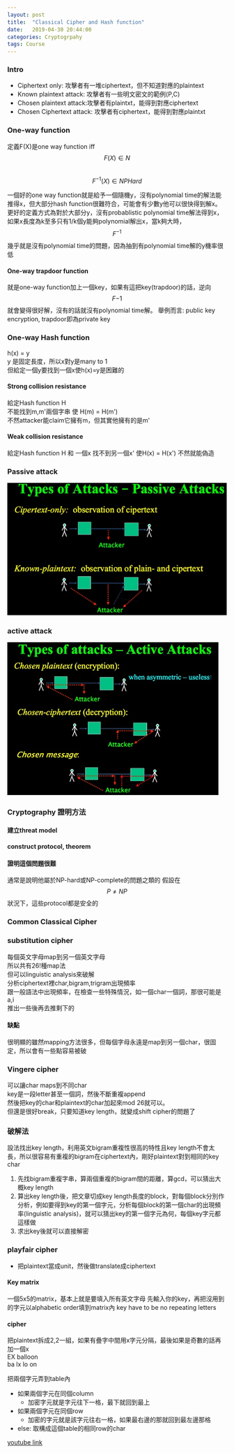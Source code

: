 ```yaml
---
layout: post
title:  "Classical Cipher and Hash function"
date:   2019-04-30 20:44:00
categories: Cryptogrpahy
tags: Course
---
```


### Intro

- Ciphertext only: 攻擊者有一堆ciphertext，但不知道對應的plaintext
- Known plaintext attack: 攻擊者有一些明文密文的範例(P,C)
- Chosen plaintext attack:攻擊者有plaintxt，能得到對應ciphertext
- Chosen Ciphertext attack: 攻擊者有ciphertext，能得到對應plaintxt

### One-way function

定義F(X)是one way function iff<br />
$$F(X) \in N$$<br />
$$F^{-1}(X) \in NPHard$$

一個好的one way function就是給予一個隨機y，沒有polynomial time的解法能推得x，但大部分hash function很難符合，可能會有少數y他可以很快得到解x。
更好的定義方式為對於大部分y，沒有probablistic polynomial time解法得到x，如果x長度為k至多只有1/k個y能夠polynomial解出x，當k夠大時，$$F^{-1}$$幾乎就是沒有polynomial time的問題，因為抽到有polynomial time解的y機率很低

#### One-way trapdoor function

就是one-way function加上一個key，如果有這把key(trapdoor)的話，逆向$$F{-1}$$就會變得很好解，沒有的話就沒有polynomial time解。
舉例而言: public key encryption, trapdoor即為private key

### One-way Hash function

h(x) = y<br />
y 是固定長度，所以x對y是many to 1<br />
但給定一個y要找到一個x使h(x)=y是困難的

#### Strong collision resistance

給定Hash function H<br />
不能找到m,m'兩個字串 使 H(m) = H(m')<br />
不然attacker能claim它擁有m，但其實他擁有的是m'

#### Weak collision resistance

給定Hash function H 和 一個x
找不到另一個x' 使H(x) = H(x')
不然就能偽造

### Passive attack

![](/assets/images/notes/crypto/4-1.jpg)


### active attack

![](/assets/images/notes/crypto/4-2.jpg)

### Cryptography 證明方法

#### 建立threat model

#### construct protocol, theorem

#### 證明這個問題很難

通常是說明他屬於NP-hard或NP-complete的問題之類的
假設在$$P \neq NP$$狀況下，這些protocol都是安全的

### Common Classical Cipher

### substitution cipher

每個英文字母map到另一個英文字母<br />
所以共有26!種map法<br />
但可以linguistic analysis來破解<br />
分析ciphertext裡char,bigram,trigram出現頻率<br />
跟一般語法中出現頻率，在檢查一些特殊情況，如一個char一個詞，那很可能是a,i<br />
推出一些後再去推剩下的

#### 缺點

很明顯的雖然mapping方法很多，但每個字母永遠是map到另一個char，很固定，所以會有一些點容易被破

### Vingere cipher

可以讓char maps到不同char<br />
key是一段letter甚至一個詞，然後不斷重複append<br />
然後把key的char和plaintext的char加起來mod 26就可以。<br />
但還是很好break，只要知道key length，就變成shift cipher的問題了

### 破解法

設法找出key length，利用英文bigram重複性很高的特性且key length不會太長，所以很容易有重複的bigram在ciphertext內，剛好plaintext對到相同的key char<br />
1. 先找bigram重複字串，算兩個重複的bigram間的距離，算gcd，可以猜出大概key length
2. 算出key length後，把文章切成key length長度的block，對每個block分別作分析，例如要得到key的第一個字元，分析每個block的第一個char的出現頻率(linguistic analysis)，就可以猜出key的第一個字元為何，每個key字元都這樣做
3. 求出key後就可以直接解密

### playfair cipher

- 把plaintext當成unit，然後做translate成ciphertext

#### Key matrix

一個5x5的matrix，基本上就是要填入所有英文字母
先輸入你的key，再把沒用到的字元以alphabetic order填到matrix內
key have to be no repeating letters

#### cipher

把plaintext拆成2,2一組，如果有疊字中間用x字元分隔，最後如果是奇數的話再加一個x<br />
EX balloon<br />
ba lx lo on

把兩個字元弄到table內<br />
- 如果兩個字元在同個column
    - 加密字元就是字元往下一格，最下就回到最上
- 如果兩個字元在同個row
    - 加密的字元就是該字元往右一格，如果最右邊的那就回到最左邊那格
- else:
取構成這個table的相同row的char

[youtube link](https://www.youtube.com/watch?v=quKhvu2tPy8)